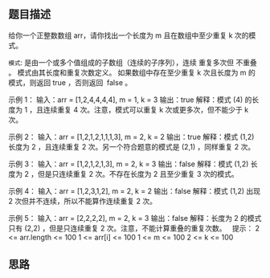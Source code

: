 ## 题目描述

给你一个正整数数组 arr，请你找出一个长度为 m 且在数组中至少重复 k 次的模式。

`模式`: 是由一个或多个值组成的子数组（连续的子序列），连续 重复多次但 不重叠 。 模式由其长度和重复次数定义。
如果数组中存在至少重复 k 次且长度为 m 的模式，则返回 true ，否则返回  false 。

示例 1：
输入：arr = [1,2,4,4,4,4], m = 1, k = 3
输出：true
解释：模式 (4) 的长度为 1 ，且连续重复 4 次。注意，模式可以重复 k 次或更多次，但不能少于 k 次。

示例 2：
输入：arr = [1,2,1,2,1,1,1,3], m = 2, k = 2
输出：true
解释：模式 (1,2) 长度为 2 ，且连续重复 2 次。另一个符合题意的模式是 (2,1) ，同样重复 2 次。

示例 3：
输入：arr = [1,2,1,2,1,3], m = 2, k = 3
输出：false
解释：模式 (1,2) 长度为 2 ，但是只连续重复 2 次。不存在长度为 2 且至少重复 3 次的模式。

示例 4：
输入：arr = [1,2,3,1,2], m = 2, k = 2
输出：false
解释：模式 (1,2) 出现 2 次但并不连续，所以不能算作连续重复 2 次。

示例 5：
输入：arr = [2,2,2,2], m = 2, k = 3
输出：false
解释：长度为 2 的模式只有 (2,2) ，但是只连续重复 2 次。注意，不能计算重叠的重复次数。
 
提示：
2 <= arr.length <= 100
1 <= arr[i] <= 100
1 <= m <= 100
2 <= k <= 100

## 思路

